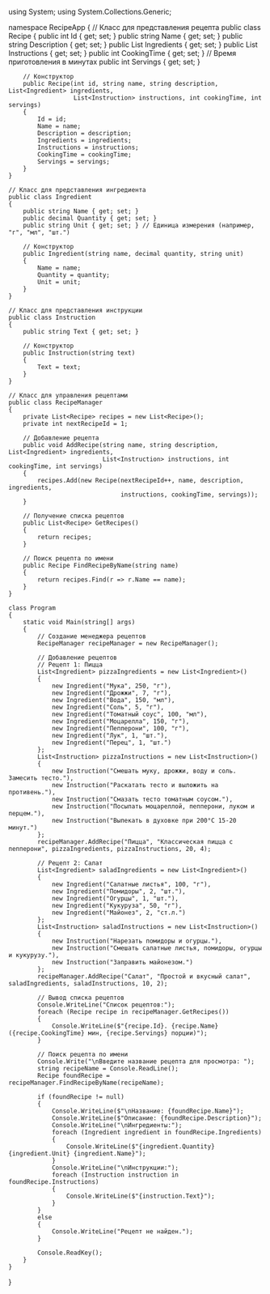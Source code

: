 using System;
using System.Collections.Generic;

namespace RecipeApp
{
    // Класс для представления рецепта
    public class Recipe
    {
        public int Id { get; set; }
        public string Name { get; set; }
        public string Description { get; set; }
        public List<Ingredient> Ingredients { get; set; }
        public List<Instruction> Instructions { get; set; }
        public int CookingTime { get; set; } // Время приготовления в минутах
        public int Servings { get; set; }

        // Конструктор
        public Recipe(int id, string name, string description, List<Ingredient> ingredients, 
                      List<Instruction> instructions, int cookingTime, int servings)
        {
            Id = id;
            Name = name;
            Description = description;
            Ingredients = ingredients;
            Instructions = instructions;
            CookingTime = cookingTime;
            Servings = servings;
        }
    }

    // Класс для представления ингредиента
    public class Ingredient
    {
        public string Name { get; set; }
        public decimal Quantity { get; set; }
        public string Unit { get; set; } // Единица измерения (например, "г", "мл", "шт.")

        // Конструктор
        public Ingredient(string name, decimal quantity, string unit)
        {
            Name = name;
            Quantity = quantity;
            Unit = unit;
        }
    }

    // Класс для представления инструкции
    public class Instruction
    {
        public string Text { get; set; }

        // Конструктор
        public Instruction(string text)
        {
            Text = text;
        }
    }

    // Класс для управления рецептами
    public class RecipeManager
    {
        private List<Recipe> recipes = new List<Recipe>();
        private int nextRecipeId = 1;

        // Добавление рецепта
        public void AddRecipe(string name, string description, List<Ingredient> ingredients,
                              List<Instruction> instructions, int cookingTime, int servings)
        {
            recipes.Add(new Recipe(nextRecipeId++, name, description, ingredients, 
                                   instructions, cookingTime, servings));
        }

        // Получение списка рецептов
        public List<Recipe> GetRecipes()
        {
            return recipes;
        }

        // Поиск рецепта по имени
        public Recipe FindRecipeByName(string name)
        {
            return recipes.Find(r => r.Name == name);
        }
    }

    class Program
    {
        static void Main(string[] args)
        {
            // Создание менеджера рецептов
            RecipeManager recipeManager = new RecipeManager();

            // Добавление рецептов
            // Рецепт 1: Пицца
            List<Ingredient> pizzaIngredients = new List<Ingredient>()
            {
                new Ingredient("Мука", 250, "г"),
                new Ingredient("Дрожжи", 7, "г"),
                new Ingredient("Вода", 150, "мл"),
                new Ingredient("Соль", 5, "г"),
                new Ingredient("Томатный соус", 100, "мл"),
                new Ingredient("Моцарелла", 150, "г"),
                new Ingredient("Пепперони", 100, "г"),
                new Ingredient("Лук", 1, "шт."),
                new Ingredient("Перец", 1, "шт.")
            };
            List<Instruction> pizzaInstructions = new List<Instruction>()
            {
                new Instruction("Смешать муку, дрожжи, воду и соль. Замесить тесто."),
                new Instruction("Раскатать тесто и выложить на противень."),
                new Instruction("Смазать тесто томатным соусом."),
                new Instruction("Посыпать моцареллой, пепперони, луком и перцем."),
                new Instruction("Выпекать в духовке при 200°C 15-20 минут.")
            };
            recipeManager.AddRecipe("Пицца", "Классическая пицца с пепперони", pizzaIngredients, pizzaInstructions, 20, 4);

            // Рецепт 2: Салат
            List<Ingredient> saladIngredients = new List<Ingredient>()
            {
                new Ingredient("Салатные листья", 100, "г"),
                new Ingredient("Помидоры", 2, "шт."),
                new Ingredient("Огурцы", 1, "шт."),
                new Ingredient("Кукуруза", 50, "г"),
                new Ingredient("Майонез", 2, "ст.л.")
            };
            List<Instruction> saladInstructions = new List<Instruction>()
            {
                new Instruction("Нарезать помидоры и огурцы."),
                new Instruction("Смешать салатные листья, помидоры, огурцы и кукурузу."),
                new Instruction("Заправить майонезом.")
            };
            recipeManager.AddRecipe("Салат", "Простой и вкусный салат", saladIngredients, saladInstructions, 10, 2);

            // Вывод списка рецептов
            Console.WriteLine("Список рецептов:");
            foreach (Recipe recipe in recipeManager.GetRecipes())
            {
                Console.WriteLine($"{recipe.Id}. {recipe.Name} ({recipe.CookingTime} мин, {recipe.Servings} порции)");
            }

            // Поиск рецепта по имени
            Console.Write("\nВведите название рецепта для просмотра: ");
            string recipeName = Console.ReadLine();
            Recipe foundRecipe = recipeManager.FindRecipeByName(recipeName);

            if (foundRecipe != null)
            {
                Console.WriteLine($"\nНазвание: {foundRecipe.Name}");
                Console.WriteLine($"Описание: {foundRecipe.Description}");
                Console.WriteLine("\nИнгредиенты:");
                foreach (Ingredient ingredient in foundRecipe.Ingredients)
                {
                    Console.WriteLine($"{ingredient.Quantity} {ingredient.Unit} {ingredient.Name}");
                }
                Console.WriteLine("\nИнструкции:");
                foreach (Instruction instruction in foundRecipe.Instructions)
                {
                    Console.WriteLine($"{instruction.Text}");
                }
            }
            else
            {
                Console.WriteLine("Рецепт не найден.");
            }

            Console.ReadKey();
        }
    }
}
